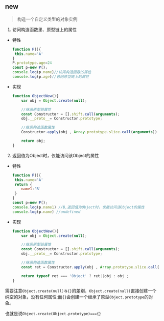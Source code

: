 ## new
> 构造一个自定义类型的对象实例

1. 访问构造函数里、原型链上的属性

* 特性

  ```js
  function P(){
   this.name='A'
  }
  P.prototype.age=24
  const p=new P();
  console.log(p.name)//访问构造函数的属性
  console.log(p.age)//访问原型链上的属性

  ```

* 实现

  ```js
  function ObjectNew(){
      var obj = Object.create(null);

      //继承原型链属性
      const Constructor = [].shift.call(arguments);
      obj.__proto__= Constructor.prototype;

      //继承构造函数属性
      Constructor.apply(obj , Array.prototype.slice.call(arguments))

      return obj;
  }
  ```

2. 返回值为Object时，仅能访问该Object的属性

* 特性

  ```js
  function P(){
   this.name='A'
   return {
      name1:'B'
   }
  }
  const p=new P();
  console.log(p.name1) //B,返回值为Object时，仅能访问该Object的属性
  console.log(p.name) //undefined
  ```

* 实现

  ```js
  function ObjectNew(){
      var obj = Object.create(null);

      //继承原型链属性
      const Constructor = [].shift.call(arguments);
      obj.__proto__= Constructor.prototype;

      //继承构造函数属性
      const ret = Constructor.apply(obj , Array.prototype.slice.call(arguments))

      return typeof ret === 'Object' ? ret||obj : obj ;
  }
  ```


 需要注意`Object.create(null)与{}`的差别，`Object.create(null)`直接创建一个纯空的对象，没有任何属性;而`{}`会创建一个继承了原型`Object.prototype`的对象。

 也就是说`Object.create(Object.prototype)==={}`